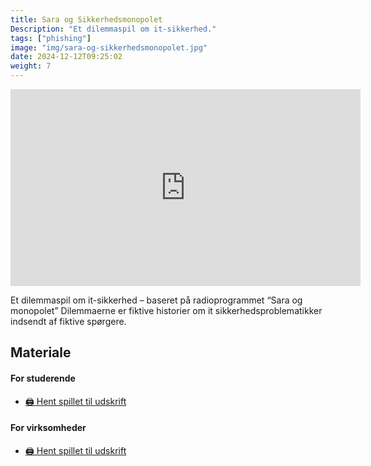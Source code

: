 ```yaml
---
title: Sara og Sikkerhedsmonopolet
Description: "Et dilemmaspil om it-sikkerhed."
tags: ["phishing"]
image: "img/sara-og-sikkerhedsmonopolet.jpg"
date: 2024-12-12T09:25:02
weight: 7
---
```


<iframe width="560" height="315" src="https://www.youtube.com/embed/UXam70VsGzQ?si=XcDTp71PyRJngjBg" title="YouTube video player" frameborder="0" allow="accelerometer; autoplay; clipboard-write; encrypted-media; gyroscope; picture-in-picture; web-share" referrerpolicy="strict-origin-when-cross-origin" allowfullscreen></iframe>

Et dilemmaspil om it-sikkerhed – baseret på radioprogrammet “Sara og monopolet”
Dilemmaerne er fiktive historier om it sikkerhedsproblematikker indsendt af fiktive
spørgere.

## Materiale

#### For studerende

- [🖨️ Hent spillet til udskrift](/files/sara-og-sikkerhedsmonopolet/Sara%20og%20Sikkerhedsmonopolet%20studerende.pdf)

#### For virksomheder

- [🖨️ Hent spillet til udskrift](/files/sara-og-sikkerhedsmonopolet/Sara%20og%20Sikkerhedsmonopolet%20virksomheder.pdf)
